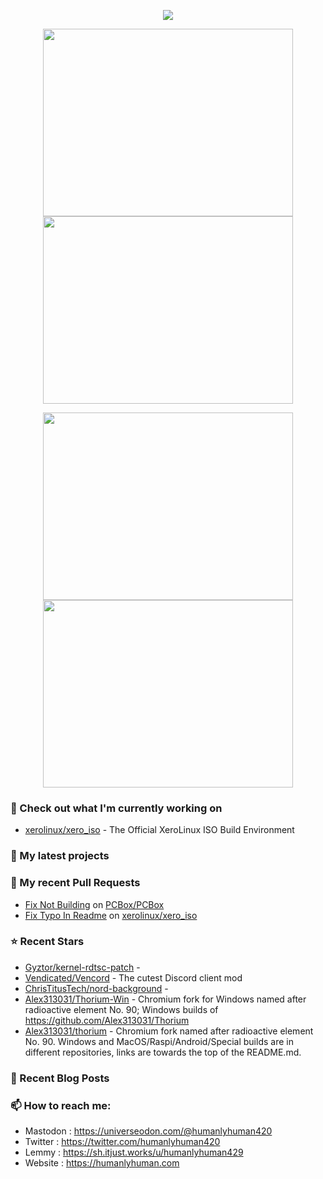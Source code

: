 <p align="center"><a href="https://github.com/anuraghazra/github-readme-stats">
  <img align="center" src="https://github-readme-stats.vercel.app/api?username=humanlyhuman&show_icons=true&theme=react" />
</a></p>
<p align="center"><a href="https://wakatime.com/@humanlyhuman">
  <img align="center" width="400" height="300" src="https://wakatime.com/share/@humanlyhuman/9c049d62-984c-408f-b87b-68c5cc7bf4bf.svg" />
</a>
<a href="https://wakatime.com/@humanlyhuman">
  <img align="center" width="400" height="300" src="https://wakatime.com/share/@humanlyhuman/513b3a3a-52c9-4706-bece-2472e26f6945.svg" />
</a></p>

<p align="center"><a href="https://wakatime.com/@humanlyhuman">
  <img align="center" width="400" height="300" src="https://wakatime.com/share/@humanlyhuman/6d9d7eea-3f23-4db3-9eaf-742cbff8d9b5.svg" />
</a>
<a href="https://wakatime.com/@humanlyhuman">
  <img align="center" width="400" height="300" src="https://wakatime.com/share/@humanlyhuman/558c9c83-c82e-4142-bd49-b2eaa73616d1.svg" />
</a></p>

### 👷 Check out what I'm currently working on

- [xerolinux/xero_iso](https://github.com/xerolinux/xero_iso) - The Official XeroLinux ISO Build Environment
### 🌱 My latest projects

### 🔨 My recent Pull Requests

- [Fix Not Building](https://github.com/PCBox/PCBox/pull/80) on [PCBox/PCBox](https://github.com/PCBox/PCBox)
- [Fix Typo In Readme](https://github.com/xerolinux/xero_iso/pull/13) on [xerolinux/xero_iso](https://github.com/xerolinux/xero_iso)
### ⭐ Recent Stars

- [Gyztor/kernel-rdtsc-patch](https://github.com/Gyztor/kernel-rdtsc-patch) - 
- [Vendicated/Vencord](https://github.com/Vendicated/Vencord) - The cutest Discord client mod
- [ChrisTitusTech/nord-background](https://github.com/ChrisTitusTech/nord-background) - 
- [Alex313031/Thorium-Win](https://github.com/Alex313031/Thorium-Win) - Chromium fork for Windows named after radioactive element No. 90; Windows builds of https://github.com/Alex313031/Thorium
- [Alex313031/thorium](https://github.com/Alex313031/thorium) - Chromium fork named after radioactive element No. 90. Windows and MacOS/Raspi/Android/Special builds are in different repositories, links are towards the top of the README.md.
### 📰 Recent Blog Posts
### 📫 How to reach me:
  - Mastodon  : <https://universeodon.com/@humanlyhuman420>
  - Twitter   : <https://twitter.com/humanlyhuman420>
  - Lemmy     : <https://sh.itjust.works/u/humanlyhuman429>
  - Website   : <https://humanlyhuman.com>
